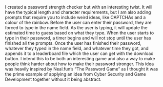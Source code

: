 I created a password strength checker but with an interesting twist. It will have the typical length and character requirements, but I am also adding prompts that require you to include weird ideas, like CAPTCHAs and a colour of the rainbow. Before the user can enter their password, they are forced to type in the name field. As the user is typing, it will update the estimated time to guess based on what they type. When the user starts to type in their password, a timer begins and will not stop until the user has finished all the prompts. Once the user has finished their password, whatever they typed in the name field, and whatever time they got, and appends it to a leaderboard file which the user can get with the download button. I intend this to be both an interesting game and also a way to make people think harder about how to make their password stronger. This idea was heavily inspired by Neal.fun’s “The Password Game” as I thought it was the prime example of applying an idea from Cyber Security and Game Development together without it being abstract.
